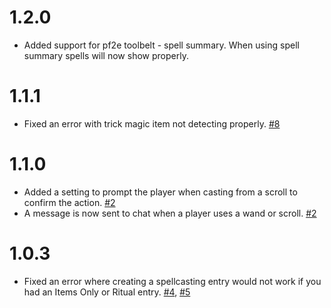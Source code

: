 # 1.2.0
- Added support for pf2e toolbelt - spell summary. When using spell summary spells will now show properly.
# 1.1.1
- Fixed an error with trick magic item not detecting properly. [#8](https://github.com/Rowiz49/pf2e-wands-and-scrolls/issues/8)
# 1.1.0
- Added a setting to prompt the player when casting from a scroll to confirm the action. [#2](https://github.com/Rowiz49/pf2e-wands-and-scrolls/issues/2)
- A message is now sent to chat when a player uses a wand or scroll. [#2](https://github.com/Rowiz49/pf2e-wands-and-scrolls/issues/2)
# 1.0.3
- Fixed an error where creating a spellcasting entry would not work if you had an Items Only or Ritual entry. [#4](https://github.com/Rowiz49/pf2e-wands-and-scrolls/issues/4), [#5](https://github.com/Rowiz49/pf2e-wands-and-scrolls/issues/5)
